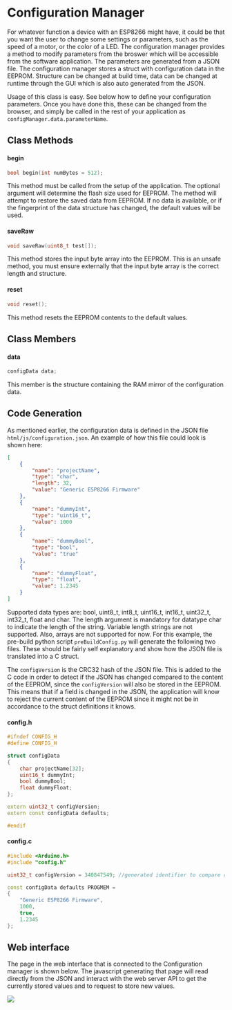 # Configuration Manager
For whatever function a device with an ESP8266 might have, it could be that you want the user to change some settings or parameters, such as the speed of a motor, or the color of a LED. The configuration manager provides a method to modify parameters from the broswer which will be accessible from the software application. The parameters are generated from a JSON file. The configuration manager stores a struct with configuration data in the EEPROM. Structure can be changed at build time, data can be changed at runtime through the GUI which is also auto generated from the JSON.

Usage of this class is easy. See below how to define your configuration parameters. Once you have done this, these can be changed from the browser, and simply be called in the rest of your application as `configManager.data.parameterName`.

## Class Methods

#### begin

```c++
bool begin(int numBytes = 512);
```
This method must be called from the setup of the application. The optional argument will determine the flash size used for EEPROM. The method will attempt to restore the saved data from EEPROM. If no data is available, or if the fingerprint of the data structure has changed, the default values will be used.

#### saveRaw

```c++
void saveRaw(uint8_t test[]);
```
This method stores the input byte array into the EEPROM. This is an unsafe method, you must ensure externally that the input byte array is the correct length and structure.

#### reset

```c++
void reset();
```
This method resets the EEPROM contents to the default values.

## Class Members

#### data

```c++
configData data;
```
This member is the structure containing the RAM mirror of the configuration data.    

## Code Generation

As mentioned earlier, the configuration data is defined in the JSON file `html/js/configuration.json`. An example of how this file could look is shown here:

```json
[
    {
        "name": "projectName",
        "type": "char",
        "length": 32,
        "value": "Generic ESP8266 Firmware"
    },
    {
        "name": "dummyInt",
        "type": "uint16_t",
        "value": 1000
    },
    {
        "name": "dummyBool",
        "type": "bool",
        "value": "true"
    },    
    {
        "name": "dummyFloat",
        "type": "float",
        "value": 1.2345
    }
]
```

Supported data types are: bool, uint8_t, int8_t, uint16_t, int16_t, uint32_t, int32_t, float and char. The length argument is mandatory for datatype char to indicate the length of the string. Variable length strings are not supported. Also, arrays are not supported for now. For this example, the pre-build python script `preBuildConfig.py` will generate the following two files. These should be fairly self explanatory and show how the JSON file is translated into a C struct. 

The `configVersion` is the CRC32 hash of the JSON file. This is added to the C code in order to detect if the JSON has changed compared to the content of the EEPROM, since the `configVersion` will also be stored in the EEPROM. This means that if a field is changed in the JSON, the application will know to reject the current content of the EEPROM since it might not be in accordance to the struct definitions it knows.

#### config.h
```c++
#ifndef CONFIG_H
#define CONFIG_H

struct configData
{
	char projectName[32];
	uint16_t dummyInt;
	bool dummyBool;
	float dummyFloat;
};

extern uint32_t configVersion;
extern const configData defaults;

#endif
```

#### config.c
```c++
#include <Arduino.h>
#include "config.h"

uint32_t configVersion = 340847549; //generated identifier to compare config with EEPROM

const configData defaults PROGMEM =
{
	"Generic ESP8266 Firmware",
	1000,
	true,
	1.2345
};
```

## Web interface

The page in the web interface that is connected to the Configuration manager is shown below. The javascript generating that page will read directly from the JSON and interact with the web server API to get the currently stored values and to request to store new values.

![](https://raw.githubusercontent.com/maakbaas/esp8266-iot-framework/master/docs/img/screenshot-config.png)
